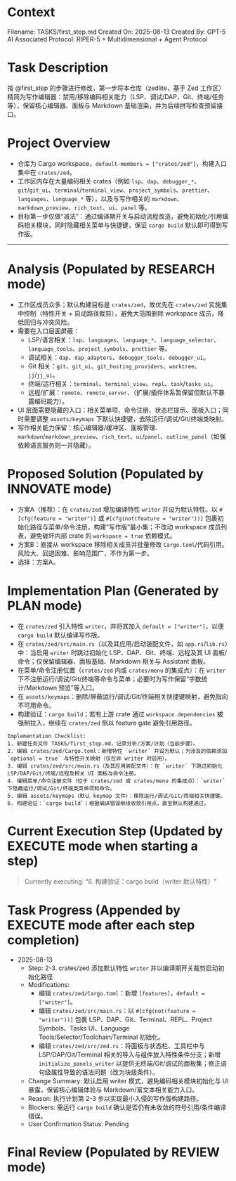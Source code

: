 # Context
Filename: TASKS/first_step.md
Created On: 2025-08-13
Created By: GPT-5 AI
Associated Protocol: RIPER-5 + Multidimensional + Agent Protocol

# Task Description
按 @first_step 的步骤进行修改，第一步将本仓库（zedlite，基于 Zed 工作区）精简为写作编辑器：禁用/移除编码相关能力（LSP、调试/DAP、Git、终端/任务等），保留核心编辑器、面板与 Markdown 基础渲染，并为后续拼写检查预留接口。

# Project Overview
- 仓库为 Cargo workspace，`default-members = ["crates/zed"]`，构建入口集中在 `crates/zed`。
- 工作区内存在大量编码相关 crates（例如 `lsp`、`dap`、`debugger_*`、`git`/`git_ui`、`terminal`/`terminal_view`、`project_symbols`、`prettier`、`languages`、`language_*` 等），以及与写作相关的 `markdown`、`markdown_preview`、`rich_text`、`ui`、`panel` 等。
- 目标第一步仅做“减法”：通过编译期开关与启动流程改造，避免初始化/引用编码相关模块，同时隐藏相关菜单与快捷键，保证 `cargo build` 默认即可得到写作版。

---

# Analysis (Populated by RESEARCH mode)
- 工作区成员众多；默认构建目标是 `crates/zed`，故优先在 `crates/zed` 实施集中控制（特性开关 + 启动路径裁剪），避免大范围删除 workspace 成员，降低回归与冲突风险。
- 需要在入口层面屏蔽：
  - LSP/语言相关：`lsp`、`languages`、`language_*`、`language_selector`、`language_tools`、`project_symbols`、`prettier` 等。
  - 调试相关：`dap`、`dap_adapters`、`debugger_tools`、`debugger_ui`。
  - Git 相关：`git`、`git_ui`、`git_hosting_providers`、`worktree`、`jj`/`jj_ui`。
  - 终端/运行相关：`terminal`、`terminal_view`、`repl`、`task`/`tasks_ui`。
  - 远程/扩展：`remote`、`remote_server`、（扩展/插件体系暂保留但默认不暴露编码能力）。
- UI 层面需要隐藏的入口：相关菜单项、命令注册、状态栏提示、面板入口；同时需要调整 `assets/keymaps` 下默认快捷键，去除运行/调试/Git/终端类映射。
- 写作相关能力保留：核心编辑器/缓冲区、面板管理、`markdown`/`markdown_preview`、`rich_text`、`ui`/`panel`、`outline_panel`（如强依赖语言服务则一并隐藏）。

# Proposed Solution (Populated by INNOVATE mode)
- 方案A（推荐）：在 `crates/zed` 增加编译特性 `writer` 并设为默认特性。以 `#[cfg(feature = "writer")]` 或 `#[cfg(not(feature = "writer"))]` 包裹初始化路径与菜单/命令注册，构建“写作版”最小集；不改动 workspace 成员列表，避免破坏内部 crate 的 `workspace = true` 依赖模式。
- 方案B：直接从 workspace 移除相关成员并批量修改 `Cargo.toml`/代码引用。风险大、回退困难、影响范围广，不作为第一步。
- 选择：方案A。

# Implementation Plan (Generated by PLAN mode)
- 在 `crates/zed` 引入特性 `writer`，并将其加入 `default = ["writer"]`，以便 `cargo build` 默认编译写作版。
- 在 `crates/zed/src/main.rs`（以及其应用/启动装配文件，如 `app.rs`/`lib.rs`）中：当启用 `writer` 时跳过初始化 LSP、DAP、Git、终端、远程及其 UI 面板/命令；仅保留编辑器、面板基础、Markdown 相关与 Assistant 面板。
- 在菜单/命令注册位置（`crates/zed` 内或 `crates/menu` 的集成点）：在 `writer` 下不注册运行/调试/Git/终端等命令与菜单；必要时为写作保留“字数统计/Markdown 预览”等入口。
- 在 `assets/keymaps`：删除/屏蔽运行/调试/Git/终端相关快捷键映射，避免指向不可用命令。
- 构建验证：`cargo build`；若有上游 crate 通过 `workspace.dependencies` 被强制拉入，继续在 `crates/zed` 侧以 feature gate 避免引用路径。

```
Implementation Checklist:
1. 新建任务文件 TASKS/first_step.md，记录分析/方案/计划（当前步骤）。
2. 编辑 crates/zed/Cargo.toml：新增特性 `writer` 并设为默认；为涉及的依赖添加 `optional = true` 与特性开关映射（仅在非 writer 时启用）。
3. 编辑 crates/zed/src/main.rs（及其应用装配文件）：在 `writer` 下跳过初始化 LSP/DAP/Git/终端/远程及相关 UI 面板与命令注册。
4. 编辑菜单/命令注册文件（位于 crates/zed 或 crates/menu 的集成点）：`writer` 下隐藏运行/调试/Git/终端类菜单项和命令。
5. 编辑 assets/keymaps（默认 keymap 文件）：移除运行/调试/Git/终端相关快捷键。
6. 构建验证：`cargo build`；根据编译错误继续收敛引用点，直至默认构建通过。
```

# Current Execution Step (Updated by EXECUTE mode when starting a step)
> Currently executing: "6. 构建验证：cargo build（writer 默认特性）"

# Task Progress (Appended by EXECUTE mode after each step completion)
*   2025-08-13  
    *   Step: 2-3. crates/zed 添加默认特性 `writer` 并以编译期开关裁剪启动初始化路径  
    *   Modifications:  
        - 编辑 `crates/zed/Cargo.toml`：新增 `[features]`，`default = ["writer"]`。  
        - 编辑 `crates/zed/src/main.rs`：以 `#[cfg(not(feature = "writer"))]` 包裹 LSP、DAP、Git、Terminal、REPL、Project Symbols、Tasks UI、Language Tools/Selector/Toolchain/Terminal 初始化。  
        - 编辑 `crates/zed/src/zed.rs`：将面板与状态栏、工具栏中与 LSP/DAP/Git/Terminal 相关的导入与组件放入特性条件分支；新增 `initialize_panels_writer` 以提供无终端/Git/调试的面板集；修正语句级属性导致的语法问题（改为块级条件）。  
    *   Change Summary: 默认启用 writer 模式，避免编码相关模块初始化与 UI 暴露，保留核心编辑体验与 Markdown/富文本相关能力入口。  
    *   Reason: 执行计划第 2-3 步以实现最小入侵的写作版构建路径。  
    *   Blockers: 需运行 `cargo build` 确认是否仍有未收敛的符号引用/条件编译错误。  
    *   User Confirmation Status: Pending

# Final Review (Populated by REVIEW mode)
